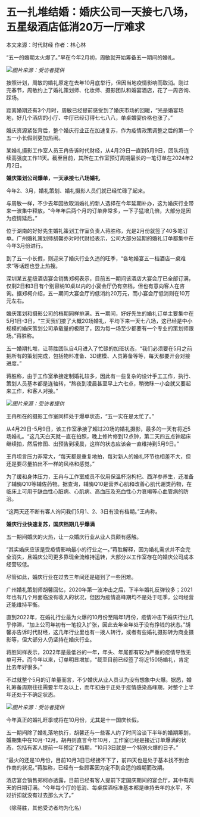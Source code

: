 # 五一扎堆结婚：婚庆公司一天接七八场，五星级酒店低消20万一厅难求

本文来源：时代财经 作者：林心林

“五一的婚期太火爆了。”早在今年2月初，周敏就开始筹备五一期间的婚礼。

![](https://inews.gtimg.com/om_bt/OUKT_qDD9_jxqzEhLqKKuSArr5chF3_AHZlSL5UNVKxzQAA/1000)_图片来源：受访者提供_

按照计划，周敏的婚礼原定在去年10月底举行，但因当地疫情影响而取消。刚过完春节，周敏约上了婚礼策划师、化妆师、摄影团队和婚宴酒店，花了一周咨询、踩场。

距离婚期还有3个月时，周敏已经提前感受到了婚庆市场的回暖，“光是婚宴场地，好几个酒店的小厅、中厅已经订得七七八八，单桌婚宴价格也涨了。”

婚庆资源紧张背后，整个婚庆行业正在加速复苏，作为疫情政策调整之后的第一个五一小长假则更加热闹。

某婚礼摄影工作室人员王冉告诉时代财经，从4月29日一直到5月9日，团队将连续高强度工作11天。截至目前，其所在工作室预订周期最长的一笔订单在2024年2月2日。

**婚庆策划公司爆单，一天承接七八场婚礼**

今年2、3月，婚礼策划、婚礼摄影人员们就已经忙碌了起来。

与周敏一样，不少去年因故取消婚礼的新人选择在今年延期补办，这为婚庆行业带来一波集中释放。“今年年后两个月的订单非常多，一下子猛增几倍，大部分是因为疫情延后。”

位于湖南的好好先生婚礼策划工作室负责人蒋胜称，光是2月份就签了40多笔订单。广州婚礼策划师胡馨亦对时代财经表示，公司大部分延期的婚礼订单都集中在今年3月份进行。

到了五一小长假，则迎来了婚庆行业久违的旺季，“各地婚宴五一档酒店一桌难求”等话题也登上热搜。

深圳某五星级酒店宴会销售郑柯表示，目前五一期间该酒店大宴会厅已全部订满，仅剩2日和3日有个别容纳10桌以内的小宴会厅仍有空档，但也有意向客人在咨询。据郑柯介绍，五一期间大宴会厅的低消约20万元，而小宴会厅低消则在10万元左右。

婚庆策划和摄影公司的档期同样排满。五一期间，好好先生的婚礼订单主要集中在5月1日-3日，“三天我们接了大概20场婚礼，平均下来一天七八场，这已经是中小规模的婚庆策划公司承载量的极限了，因为每一场至少都要有一个专业的策划师跟场。”蒋胜称。

五一婚期扎堆，让蒋胜团队自4月进入了忙碌的加班状态，“我们必须要在5月之前把所有的策划完成，包括物料准备、3D建模、人员筹备等等，每天都要开会对接进度。”

蒋胜称，由于工作室承接定制婚礼较多，因此有一些复杂的设计手工工作，执行、策划人员基本都是连轴转，“熬夜到凌晨甚至早上六七点，稍微眯一小会就又要起来工作，和客人对接。”

![](https://inews.gtimg.com/om_bt/Oj4Q9CqQpKS-fi6wq6_6A0P90HnMsGOfOINams2QVqXDYAA/1000)_图片来源：受访者提供_

王冉所在的摄影工作室同样处于爆单状态，“五一实在是太忙了。”

从4月29日-5月9日，该工作室承接了超过20场的婚礼摄影，最多的一天有将近5场婚礼。“这几天白天就一直在拍照，晚上修片修到12点钟，第二天四五点钟起床继续拍，然后修图、出预告到凌晨，这样的状态应该会一直维持到5月9日。”

王冉坦言压力非常大，“每天都是重复地拍，每对新人的婚礼环节也相差不大，但还是要尽量拍出不一样的风格和感觉。”

为了缓和身体压力，王冉与工作室成员不仅用保温杯泡枸杞、西洋参养生，还准备了辅酶Q10等辅佐药物。据查询，辅酶Q10是营养心肌和改善心肌代谢类药物，在临床上可用于缺血性心脏病、心肌病、高血压及充血性心力衰竭等心血管病的防治。

“这两天还不断有客人询问我们5月1、2、3日有没有档期。”王冉称。

**婚庆行业快速复苏，国庆档期几乎爆满**

五一期间婚庆的火热，让一众婚庆行业从业人员颇有感触。

“其实婚庆应该是受疫情影响最小的行业之一。”蒋胜解释，因为婚礼需求并不会完全消失，且婚庆公司更多靠现金流维持运转，大部分以工作室存在的婚庆公司成本经营较低。

尽管如此，婚庆行业在过去三年间还是碰到了一些困难。

广州婚礼策划师胡馨回忆，2020年第一波冲击之后，下半年婚礼反弹较多；2021年也有几个月面临没有收入的状况，但因为疫情高峰期均不是处于旺季，公司经营还能维持平衡。

直到2022年，在婚礼行业最为火爆的10月份至隔年1月份，疫情冲击下婚庆行业几乎停滞，“加上公司年初有一笔投入扩张，因此去年全年处于没有挣钱的状态。”胡馨亦告诉时代财经，这几年行业里也有一拨人转行，或者有些婚礼摄影转为商业摄影等，但大部分人仍坚持在婚庆行业。

蒋胜同样表示，2022年是最低谷的一年，年头、年尾都有较为严重的疫情导致无单可开。而今年以来，订单明显增加，“截至目前已经签了将近150场婚礼，肯定比去年好很多。”

不过就整个5月的订单量而言，不少婚庆从业人员认为没有想象中火爆。据悉，婚礼筹备周期往往需要半年及以上，而年初由于正处于疫情感染高峰期，对整个上半年还处于不确定状态。

![](https://inews.gtimg.com/om_bt/OUoXW-RhqzKk46_0l-TTNE8sepxj2GedT_b5sRd_2zcFkAA/1000)_图片来源：受访者提供_

今年真正的婚礼旺季或将在10月份，尤其是十一国庆长假。

五一期间除了婚礼落地执行，胡馨还与一些客人约了时间洽谈下半年的婚期筹划，婚期集中在10月-12月。胡冉则直言今年10月，工作室已经是接近订单爆满的状态，包括有客人提前一年预定了档期，“10月3日就是一个特别火爆的日子。”

“最火的还是10月份，目前10月3日已经接不下了，前四天也是处于基本找不到合作商的状况。”蒋胜称，已经有一些顾客因为定不到合适的婚期而改期。

酒店宴会销售郑柯亦透露，目前已经有客人提前下定国庆期间的宴会厅，其中有两天的日期订满。“今年每个厅的低消、每桌摆酒标准基本都是维持去年的水平，不过折扣就没有过去那么大了。”

（除蒋胜，其他受访者均为化名）

